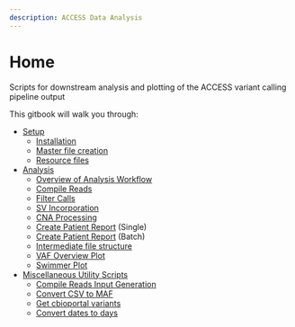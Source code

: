```yaml
---
description: ACCESS Data Analysis
---
```


# Home

Scripts for downstream analysis and plotting of the ACCESS variant calling pipeline output

This gitbook will walk you through:

* [Setup](docs/setup/setup-for-running-analysis.md)
  * [Installation](docs/setup/installation.md)
  * [Master file creation](docs/setup/setup-for-running-analysis.md#master-reference-file)
  * [Resource files](docs/setup/resources.md)
* [Analysis](docs/analysis/overview-of-analysis-workflow.md)
  * [Overview of Analysis Workflow](docs/analysis/overview-of-analysis-workflow.md)
  * [Compile Reads](docs/analysis/compile-reads.md)
  * [Filter Calls](docs/analysis/filter-calls.md)
  * [SV Incorporation](docs/analysis/sv-incorporation.md)
  * [CNA Processing](docs/analysis/cna-processing.md)
  * [Create Patient Report](docs/analysis/create-report.md) (Single)
  * [Create Patient Report](run-create_report.r.md) (Batch)
  * [Intermediate file structure](docs/analysis/intermediate-file-organization.md)
  * [VAF Overview Plot](vaf-overview-plot-script.md)
  * [Swimmer Plot](swimmer-plot-scripts.md)
* [Miscellaneous Utility Scripts](broken-reference)
  * [Compile Reads Input Generation](manifest-update-script.md)
  * [Convert CSV to MAF](miscellaneous-utility-scripts/convert-csv-to-maf.md)
  * [Get cbioportal variants](miscellaneous-utility-scripts/get-cbioportal-variants.md)
  * [Convert dates to days](python/convert_dates_to_days/)

